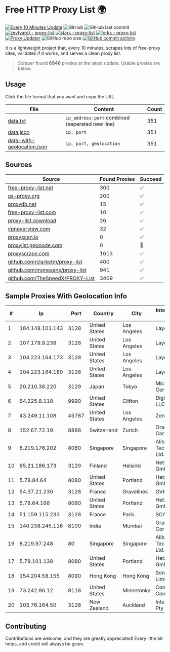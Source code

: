 
# Free HTTP Proxy List 🌍

[![Every 10 Minutes Update](https://github.com/mertguvencli/http-proxy-list/actions/workflows/main.yml/badge.svg?branch=main)](https://github.com/mertguvencli/http-proxy-list/actions/workflows/main.yml)
![GitHub](https://img.shields.io/github/license/mertguvencli/http-proxy-list)
![GitHub last commit](https://img.shields.io/github/last-commit/mertguvencli/http-proxy-list)
[![zevtyardt - proxy-list](https://img.shields.io/static/v1?label=zevtyardt&message=proxy-list&color=blue&logo=github)](https://github.com/zevtyardt/proxy-list "Go to GitHub repo")
[![stars - proxy-list](https://img.shields.io/github/stars/zevtyardt/proxy-list?style=social)](https://github.com/zevtyardt/proxy-list)
[![forks - proxy-list](https://img.shields.io/github/forks/zevtyardt/proxy-list?style=social)](https://github.com/zevtyardt/proxy-list)
[![Proxy Updater](https://github.com/zevtyardt/proxy-list/workflows/Proxy%20Updater/badge.svg)](https://github.com/zevtyardt/proxy-list/actions?query=workflow:"Proxy+Updater")
![GitHub repo size](https://img.shields.io/github/repo-size/zevtyardt/proxy-list)
[![GitHub commit activity](https://img.shields.io/github/commit-activity/m/zevtyardt/proxy-list?logo=commits)](https://github.com/zevtyardt/proxy-list/commits/main)

It is a lightweight project that, every 10 minutes, scrapes lots of free-proxy sites, validates if it works, and serves a clean proxy list.

> Scraper found **6946** proxies at the latest update. Usable proxies are below.

## Usage

Click the file format that you want and copy the URL.

|File|Content|Count|
|----|-------|-----|
|[data.txt](https://raw.githubusercontent.com/mertguvencli/http-proxy-list/main/proxy-list/data.txt)|`ip_address:port` combined (seperated new line)|351|
|[data.json](https://raw.githubusercontent.com/mertguvencli/http-proxy-list/main/proxy-list/data.json)|`ip, port`|351|
|[data-with-geolocation.json](https://raw.githubusercontent.com/mertguvencli/http-proxy-list/main/proxy-list/data-with-geolocation.json)|`ip, port, geolocation`|351|

## Sources

|Source|Found Proxies|Succeed|
|------|-------------|-------|
|[free-proxy-list.net](https://free-proxy-list.net)|300|✅|
|[us-proxy.org](https://www.us-proxy.org)|200|✅|
|[proxydb.net](http://proxydb.net)|15|✅|
|[free-proxy-list.com](https://free-proxy-list.com/?page=&port=&type%5B%5D=http&type%5B%5D=https&up_time=0&search=Search)|10|✅|
|[proxy-list.download](https://www.proxy-list.download/HTTP)|26|✅|
|[vpnoverview.com](https://vpnoverview.com/privacy/anonymous-browsing/free-proxy-servers)|32|✅|
|[proxyscan.io](https://www.proxyscan.io)|0|✅|
|[proxylist.geonode.com](https://proxylist.geonode.com/api/proxy-list?limit=300&page=1&sort_by=lastChecked&sort_type=desc&protocols=http,https)|0|🚫|
|[proxyscrape.com](https://api.proxyscrape.com/v2/?request=displayproxies&protocol=http&timeout=10000&country=all&ssl=all&anonymity=all)|1613|✅|
|[github.com/clarketm/proxy-list](https://raw.githubusercontent.com/clarketm/proxy-list/master/proxy-list-raw.txt)|400|✅|
|[github.com/monosans/proxy-list](https://raw.githubusercontent.com/monosans/proxy-list/main/proxies/http.txt)|941|✅|
|[github.com/TheSpeedX/PROXY-List](https://raw.githubusercontent.com/TheSpeedX/PROXY-List/master/http.txt)|3409|✅|


## Sample Proxies With Geolocation Info

|#|Ip|Port|Country|City|Internet Service Provider|
|-|--|----|-------|----|-------------------------|
|1|104.148.101.143|3128|United States|Los Angeles|LayerHost|
|2|107.179.9.238|3128|United States|Los Angeles|LayerHost|
|3|104.223.164.173|3128|United States|Los Angeles|LayerHost|
|4|104.223.164.180|3128|United States|Los Angeles|LayerHost|
|5|20.210.38.220|3129|Japan|Tokyo|Microsoft Corporation|
|6|64.225.8.118|9990|United States|Clifton|DigitalOcean, LLC|
|7|43.249.11.108|45787|United States|Los Angeles|Zenlayer Inc|
|8|152.67.72.19|8888|Switzerland|Zurich|Oracle Corporation|
|9|8.219.176.202|8080|Singapore|Singapore|Alibaba (US) Technology Co., Ltd.|
|10|65.21.186.173|3129|Finland|Helsinki|Hetzner Online GmbH|
|11|5.78.84.64|8080|United States|Portland|Hetzner Online GmbH|
|12|54.37.21.230|3128|France|Gravelines|OVH SAS|
|13|5.78.64.166|8080|United States|Portland|Hetzner Online GmbH|
|14|51.159.115.233|3128|France|Paris|SCALEWAY|
|15|140.238.245.116|8100|India|Mumbai|Oracle Corporation|
|16|8.219.97.248|80|Singapore|Singapore|Alibaba (US) Technology Co., Ltd.|
|17|5.78.101.138|8080|United States|Portland|Hetzner Online GmbH|
|18|154.204.58.155|8090|Hong Kong|Hong Kong|Sondercloud Limited|
|19|73.242.86.12|8118|United States|Minnetonka|Comcast Cable Communications|
|20|103.76.164.50|3128|New Zealand|Auckland|Intergrid Group Pty Ltd|



## Contributing

Contributions are welcome, and they are greatly appreciated! Every
little bit helps, and credit will always be given.

